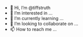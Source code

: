 - 👋 Hi, I’m @tiffstruth
- 👀 I’m interested in ...
- 🌱 I’m currently learning ...
- 💞️ I’m looking to collaborate on ...
- 📫 How to reach me ...

<!---
tiffstruth/tiffstruth is a ✨ special ✨ repository because its `README.md` (this file) appears on your GitHub profile.
You can click the Preview link to take a look at your changes.
--->
